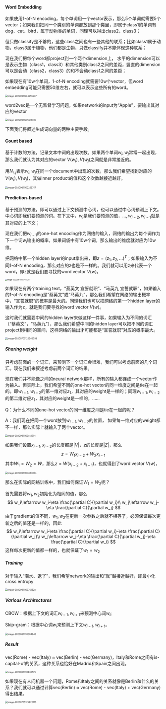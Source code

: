 #### Word Embedding

如果使用1-of-N encoding，每个单词用一个vector表示，那么5个单词就需要5个vector；如果我们把同一个类别的单词都放到那个类里，即属于class1的单词有dog、cat、bird，属于动物类的单词，同理可以得出class2，class3；

但只做classify是不够的，这些class之间也有一些其他的联系；比如class1属于动物，class3属于植物，他们都是生物，只做classify并不能体现这种联系；

现在我们把每个word都project到一个两个dimension上， 水平的dimension可以是表示生物（class1，class3）和其他类别class2之间的差距，竖直的dimension可以是会动（class2，class3）的和不会动class1之间的差距；

如果现在有10w个单词，1-of-N encoding就需要10w个vector，但word embedding可能只需要50维左右，就可以表示这些所有的word。

<img src="../image/image-20200611094055907.png" alt="image-20200611094055907" style="zoom:50%;" />

word2vec是一个无监督学习问题，如果network的input为“Apple”，要输出其对应的vector 

<img src="../image/image-20200611095916810.png" alt="image-20200611095916810" style="zoom:50%;" />

下面我们将叙述生成词向量的两种主要手段。

#### Count based

基于计数的方法，记录文本中词的出现次数。如果两个单词$w_i,w_j$常常一起出现，那么我们就认为其对应的vector $V(w_i),V(w_j)$之间就是非常接近的。

用$N_{i,j}$表示$w_i,w_j$在同一个document中出现的次数，那么我们希望找到对应的$V(w_i),V(w_j)$，其做inner product的值和这个次数越接近越好。

<img src="../image/image-20200611102225747.png" alt="image-20200611102225747" style="zoom:50%;" />

#### Prediction-based

基于预测的方法，即可以通过上下文预测中心词，也可以通过中心词预测上下文。中心词即我们要预测的词。在下文中，$w_i$是我们要预测的值，$...,w_{i-2},w_{i-1}$就是其对应的上下文；

现在我们把$w_{i-1}$的one-hot encoding作为网络的输入，网络的输出为每个词作为下一个词$w_i$输出的概率，如果词袋中有10w个词，那么输出的维度就对应为10w维。

把网络中第一个hidden layer的input拿出来，即$z=(z_1,z_2,...)^T$；如果输入为不同1-of-N encoding，那么对应的z也是不一样的。我们就可以用z来代表一个word，即z就是我们要寻找的word vector $V(w)$。

<img src="../image/image-20200611102755128.png" alt="image-20200611102755128" style="zoom: 40%;" />

如果现在有两个training text，“蔡英文 宣誓就职”、“马英九 宣誓就职”，如果输入的1-of-N encoding是“蔡英文”或“马英九”，那么我们希望在网络的输出概率中，“宣誓就职”的概率是最大的。同理我们也可以把网络的第一个hidden layer的输入作为z，就是我们要寻找的word vector $V(w)$。

这时我们就需要中间的hidden layer来做这样一件事，如果输入为不同的词汇（“蔡英文”，“马英九”），那么我们希望中间的hidden layer可以把不同的词汇project到相同的空间，这样网络的输出才可能都是“宣誓就职”对应的概率最大。

<img src="../image/image-20200705122246038.png" alt="image-20200705122246038" style="zoom:50%;" />

##### **Sharing weight**

只考虑前面的一个词汇，来预测下一个词汇会很难，我们可以考虑前面的几个词汇。现在我们来叙述考虑前两个词汇的结果。

现在我们并不能像之间的neural network那样，所有的输入都连成一个vector作为输入。但实际上，我们希望不同的one-hot vector的同一维度之间是tie在一起的。即$w_{i-1},w_{i-2}$的第一维对应$z_1$，其对应的weight是一样的；同理$w_{i-1},w_{i-2}$的第二维对应$z_1$，其对应的weight是一样的，......

Q：为什么不同的one-hot vector的同一维度之间是tie在一起的呢？

A：我们现在把同一个word放到$w_{i-1},w_{i-2}$的位置， 如果每一维对应的weight都不一样，那么实际上就输入了两个vector。

<img src="../image/image-20200611103812991.png" alt="image-20200611103812991" style="zoom:50%;" />

如果我们设置$x_{i-1},x_{i-2}$的长度都是$|V|$，$z$的长度是$|Z|$，那么
$$
z=W_1x_{i-2}+W_2x_{i-1}
$$
其中$W_1=W_2=W$，那么$z=W(x_{i-2}+x_{i-1})$，也就得到了word vector $V(w)$，

<img src="../image/image-20200611104833054.png" alt="image-20200611104833054" style="zoom:50%;" />

那么在实际的网络训练中，我们如何保证$W_1=W_2$呢？

首先需要将$w_1,w_2$初始化为相同的值，那么
$$
w_i\leftarrow w_i-\eta \frac{\partial C}{\partial w_i}\\
w_j\leftarrow w_j-\eta \frac{\partial C}{\partial w_j}
$$
由于gradient的值不同，$w_1,w_2$在更新一次参数之后就不相等了，必须保证每次更新之后的值还是一样的，因此
$$
w_i\leftarrow w_i-\eta \frac{\partial C}{\partial w_i}-\eta \frac{\partial C}{\partial w_j}\\
w_j\leftarrow w_j-\eta \frac{\partial C}{\partial w_j}-\eta \frac{\partial C}{\partial w_i}
$$
这样每次更新的值都一样的，也就保证了$w_1=w_2$

##### **Training**

对于输入“潮水、退了”，我们希望network的输出和“就”越接近越好，即最小化cross entropy

<img src="../image/image-20200611103701528.png" alt="image-20200611103701528" style="zoom:50%;" />

##### Various Architectures

CBOW：根据上下文的词汇$w_{i-1},w_{i+1}$来预测中心词$w_i$;

Skip-gram：根据中心词$w_i$来预测上下文$w_{i-1},w_{i+1}$。

<img src="../image/image-20200611110004840.png" alt="image-20200611110004840" style="zoom:50%;" />



##### Result

vec(Rome) - vec(Italy) $\approx$ vec(Berlin) - vec(Germany)，Italy和Rome之间有is-capital-of的关系，这种关系也恰好在Madrid和Spain之间出现。

<img src="../image/image-20200611110430525.png" alt="image-20200611110430525" style="zoom:50%;" />

如果现在有人问机器一个问题，Rome和Italy之间的关系就像是Berlin和什么的关系？我们就可以通过计算vec(Berlin) $\approx$ vec(Rome) - vec(Italy)  + vec(Germany)得出结果。

<img src="../image/image-20200705125922175.png" alt="image-20200705125922175" style="zoom:50%;" />